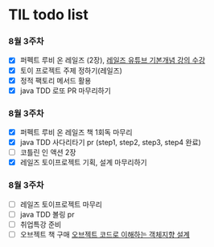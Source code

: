 # TIL todo list

### 8월 3주차
- [x] 퍼펙트 루비 온 레일즈 (2장), [레일즈 유튜브 기본개념 강의 수강](https://www.youtube.com/watch?v=oyuXt1XqxBk&list=PLf6DSUwGgnraIK89Nyu52q1cd2kq9U-xy)
- [x] 토이 프로젝트 주제 정하기(레일즈)
- [x] 정적 팩토리 메서드 활용
- [x] java TDD 로또 PR 마무리하기

### 8월 3주차
- [x] 퍼펙트 루비 온 레일즈 책 1회독 마무리
- [x] java TDD 사다리타기 pr (step1, step2, step3, step4 완료)
- [ ] 코틀린 인 액션 2장
- [x] 레일즈 토이프로젝트 기획, 설계 마무리하기

### 8월 3주차
- [ ] 레일즈 토이프로젝트 마무리
- [ ] java TDD 볼링 pr
- [ ] 취업특강 준비
- [ ] 오브젝트 책 구매 [오브젝트 코드로 이해하는 객체지향 설계](http://www.yes24.com/Product/Goods/74219491)
